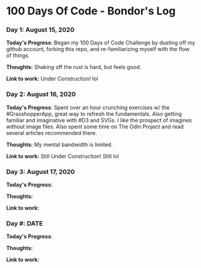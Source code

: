 # 100 Days Of Code - Bondor's Log

### Day 1: August 15, 2020

**Today's Progress**: Began my 100 Days of Code Challenge by dusting off my github account, forking this repo, and re-familiarizing myself with the flow of things.

**Thoughts:** Shaking off the rust is hard, but feels good.

**Link to work:** Under Construction! lol


### Day 2: August 16, 2020

**Today's Progress**: Spent over an hour crunching exercises w/ the #GrasshopperApp, great way to refresh the fundamentals. Also getting familiar and imaginative with #D3 and SVGs. I like the prospect of imagines without image files. Also spent some time on The Odin Project and read several articles recommended there.

**Thoughts:** My mental bandwidth is limited.

**Link to work:** Still Under Construction! Still lol


### Day 3: August 17, 2020

**Today's Progress**:

**Thoughts:**

**Link to work:**


### Day #: DATE

**Today's Progress**:

**Thoughts:**

**Link to work:**

